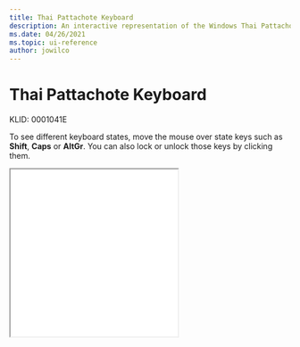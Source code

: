 ```yaml
---
title: Thai Pattachote Keyboard
description: An interactive representation of the Windows Thai Pattachote keyboard. To see different keyboard states, click or move the mouse over the state keys.
ms.date: 04/26/2021
ms.topic: ui-reference
author: jowilco
---
```


# Thai Pattachote Keyboard

KLID: 0001041E

To see different keyboard states, move the mouse over state keys such as **Shift**, **Caps** or **AltGr**. You can also lock or unlock those keys by clicking them.

<iframe src="kbdth1.html" height="300"></iframe>
